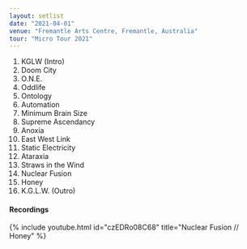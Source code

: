 ```yaml
---
layout: setlist
date: "2021-04-01"
venue: "Fremantle Arts Centre, Fremantle, Australia"
tour: "Micro Tour 2021"
---
```



 1. KGLW (Intro)
 2. Doom City
 3. O.N.E.
 4. Oddlife
 5. Ontology
 6. Automation
 7. Minimum Brain Size
 8. Supreme Ascendancy
 9. Anoxia
10. East West Link
11. Static Electricity
12. Ataraxia
13. Straws in the Wind
14. Nuclear Fusion
15. Honey
16. K.G.L.W. (Outro)


#### Recordings

{% include youtube.html id="czEDRo08C68" title="Nuclear Fusion // Honey" %}
